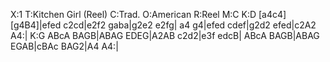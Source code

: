 X:1
T:Kitchen Girl (Reel)
C:Trad.
O:American
R:Reel
M:C
K:D
[a4c4] [g4B4]|efed c2cd|e2f2 gaba|g2e2 e2fg|
a4 g4|efed cdef|g2d2 efed|c2A2 A4:|
K:G
ABcA BAGB|ABAG EDEG|A2AB c2d2|e3f edcB|
ABcA BAGB|ABAG EGAB|cBAc BAG2|A4 A4:|